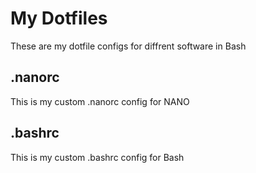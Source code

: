 # My Dotfiles
These are my dotfile configs for diffrent software in Bash
## .nanorc
This is my custom .nanorc config for NANO
## .bashrc
This is my custom .bashrc config for Bash
